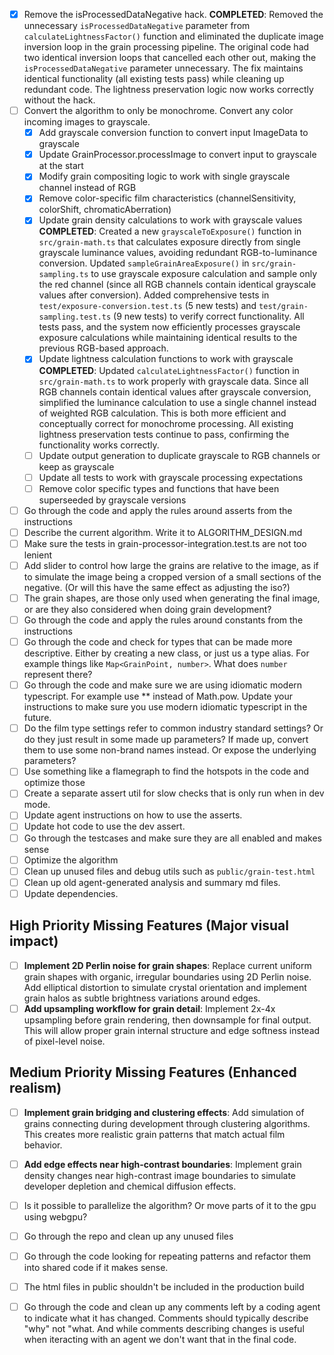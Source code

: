 - [x] Remove the isProcessedDataNegative hack.
  **COMPLETED**: Removed the unnecessary `isProcessedDataNegative` parameter from `calculateLightnessFactor()` function and eliminated the duplicate image inversion loop in the grain processing pipeline. The original code had two identical inversion loops that cancelled each other out, making the `isProcessedDataNegative` parameter unnecessary. The fix maintains identical functionality (all existing tests pass) while cleaning up redundant code. The lightness preservation logic now works correctly without the hack.
- [ ] Convert the algorithm to only be monochrome. Convert any color incoming images to grayscale.
  - [x] Add grayscale conversion function to convert input ImageData to grayscale
  - [x] Update GrainProcessor.processImage to convert input to grayscale at the start
  - [x] Modify grain compositing logic to work with single grayscale channel instead of RGB
  - [x] Remove color-specific film characteristics (channelSensitivity, colorShift, chromaticAberration)
  - [x] Update grain density calculations to work with grayscale values
    **COMPLETED**: Created a new `grayscaleToExposure()` function in `src/grain-math.ts` that calculates exposure directly from single grayscale luminance values, avoiding redundant RGB-to-luminance conversion. Updated `sampleGrainAreaExposure()` in `src/grain-sampling.ts` to use grayscale exposure calculation and sample only the red channel (since all RGB channels contain identical grayscale values after conversion). Added comprehensive tests in `test/exposure-conversion.test.ts` (5 new tests) and `test/grain-sampling.test.ts` (9 new tests) to verify correct functionality. All tests pass, and the system now efficiently processes grayscale exposure calculations while maintaining identical results to the previous RGB-based approach.
  - [x] Update lightness calculation functions to work with grayscale
    **COMPLETED**: Updated `calculateLightnessFactor()` function in `src/grain-math.ts` to work properly with grayscale data. Since all RGB channels contain identical values after grayscale conversion, simplified the luminance calculation to use a single channel instead of weighted RGB calculation. This is both more efficient and conceptually correct for monochrome processing. All existing lightness preservation tests continue to pass, confirming the functionality works correctly.
  - [ ] Update output generation to duplicate grayscale to RGB channels or keep as grayscale
  - [ ] Update all tests to work with grayscale processing expectations
  - [ ] Remove color specific types and functions that have been superseeded by grayscale versions
- [ ] Go through the code and apply the rules around asserts from the instructions
- [ ] Describe the current algorithm. Write it to ALGORITHM_DESIGN.md
- [ ] Make sure the tests in grain-processor-integration.test.ts are not too lenient
- [ ] Add slider to control how large the grains are relative to the image, as if to simulate the image being a cropped version of a small sections of the negative. (Or will this have the same effect as adjusting the iso?)
- [ ] The grain shapes, are those only used when generating the final image, or are they also considered when doing grain development?
- [ ] Go through the code and apply the rules around constants from the instructions
- [ ] Go through the code and check for types that can be made more descriptive. Either by creating a new class, or just us a type alias. For example things like `Map<GrainPoint, number>`. What does `number` represent there?
- [ ] Go through the code and make sure we are using idiomatic modern typescript. For example use ** instead of Math.pow. Update your instructions to make sure you use modern idiomatic typescript in the future.
- [ ] Do the film type settings refer to common industry standard settings? Or do they just result in some made up parameters? If made up, convert them to use some non-brand names instead. Or expose the underlying parameters?
- [ ] Use something like a flamegraph to find the hotspots in the code and optimize those
- [ ] Create a separate assert util for slow checks that is only run when in dev mode.
- [ ] Update agent instructions on how to use the asserts.
- [ ] Update hot code to use the dev assert.
- [ ] Go through the testcases and make sure they are all enabled and makes sense
- [ ] Optimize the algorithm
- [ ] Clean up unused files and debug utils such as `public/grain-test.html`
- [ ] Clean up old agent-generated analysis and summary md files.
- [ ] Update dependencies.

## High Priority Missing Features (Major visual impact)

- [ ] **Implement 2D Perlin noise for grain shapes**: Replace current uniform grain shapes with organic, irregular boundaries using 2D Perlin noise. Add elliptical distortion to simulate crystal orientation and implement grain halos as subtle brightness variations around edges.
- [ ] **Add upsampling workflow for grain detail**: Implement 2x-4x upsampling before grain rendering, then downsample for final output. This will allow proper grain internal structure and edge softness instead of pixel-level noise.

## Medium Priority Missing Features (Enhanced realism)

- [ ] **Implement grain bridging and clustering effects**: Add simulation of grains connecting during development through clustering algorithms. This creates more realistic grain patterns that match actual film behavior.
- [ ] **Add edge effects near high-contrast boundaries**: Implement grain density changes near high-contrast image boundaries to simulate developer depletion and chemical diffusion effects.


- [ ] Is it possible to parallelize the algorithm? Or move parts of it to the gpu using webgpu?
- [ ] Go through the repo and clean up any unused files
- [ ] Go through the code looking for repeating patterns and refactor them into shared code if it makes sense.
- [ ] The html files in public shouldn't be included in the production build
- [ ] Go through the code and clean up any comments left by a coding agent to indicate what it has changed. Comments should typically describe "why" not "what. And while comments describing changes is useful when iteracting with an agent we don't want that in the final code.
